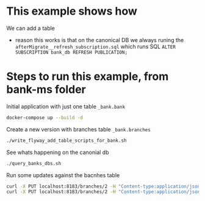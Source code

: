 
# This example shows how
We can add a table
- reason this works is that on the canonical DB we always runing the `afterMigrate__refresh_subscription.sql` which runs SQL `ALTER SUBSCRIPTION bank_db REFRESH PUBLICATION;`

# Steps to run this example, from bank-ms folder
Initial application with just one table `_bank.bank`
```bash
docker-compose up --build -d
```

Create a new version with branches table  `_bank.branches`
```bash
./write_flyway_add_table_scripts_for_bank.sh
```

See whats happening on the canonial db
```bash
./query_banks_dbs.sh 
```

Run some updates against the bacnhes table
```bash
curl -X PUT localhost:8183/branches/2 -H "Content-type:application/json" -d "{\"bankId\":\"2\",\"name\":\"ABSA 3\",\"code\":\"wrong-again-321\",\"updatedBy\":\"rest api call 1\"}" | jq '.'
curl -X PUT localhost:8183/branches/2 -H "Content-type:application/json" -d "{\"bankId\":\"2\",\"name\":\"ABSA 3\",\"code\":\"321\",\"updatedBy\":\"rest api call 2\"}" | jq '.'
```